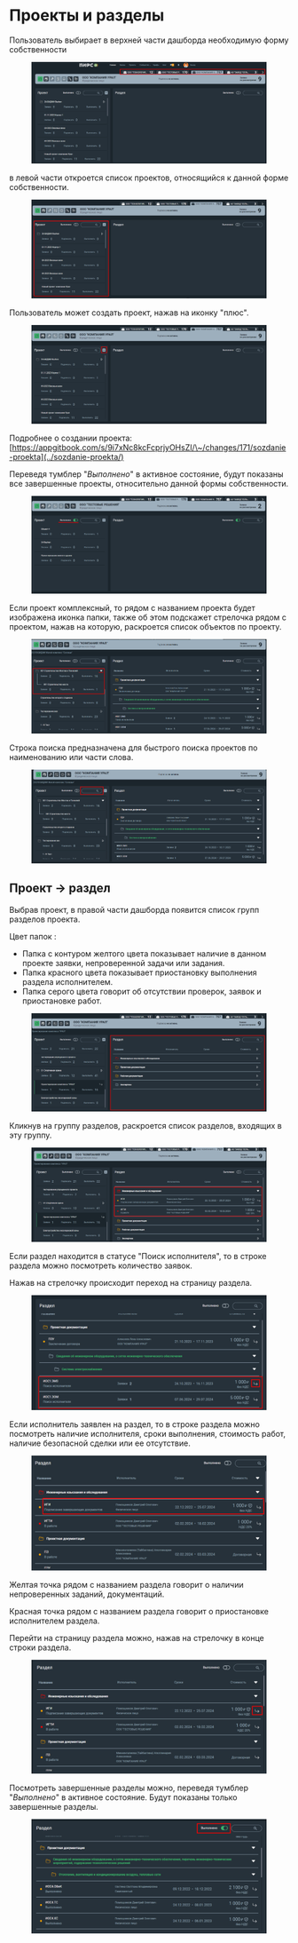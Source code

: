 # Проекты и разделы

Пользователь выбирает в верхней части дашборда необходимую форму собственности

<figure><img src="../gitbook/assets/image (346).png" alt=""><figcaption></figcaption></figure>

в левой части откроется список проектов, относящийся к данной форме собственности.

<figure><img src="../gitbook/assets/image (347).png" alt=""><figcaption></figcaption></figure>

Пользователь может создать проект, нажав на иконку "плюс".

<figure><img src="../gitbook/assets/image (348).png" alt=""><figcaption></figcaption></figure>

Подробнее о создании проекта: [https://appgitbook.com/s/9i7xNc8kcFcprjyOHsZI/\~/changes/171/sozdanie-proekta](../sozdanie-proekta/)

Переведя тумблер "_Выполнено_" в активное состояние, будут показаны все завершенные проекты, относительно данной формы собственности.

<figure><img src="../gitbook/assets/image (349).png" alt=""><figcaption></figcaption></figure>

Если проект комплексный, то рядом с названием проекта будет изображена иконка папки, также об этом подскажет стрелочка рядом с проектом, нажав на которую, раскроется список объектов по проекту.

<figure><img src="../gitbook/assets/image (350).png" alt=""><figcaption></figcaption></figure>

Строка поиска предназначена для быстрого поиска проектов по наименованию или части слова.

<figure><img src="../gitbook/assets/image (351).png" alt=""><figcaption></figcaption></figure>

## Проект -> раздел

Выбрав проект, в правой части дашборда появится список групп разделов проекта.

Цвет папок :

* Папка с контуром желтого цвета показывает наличие в данном проекте заявки, непроверенной задачи или задания.
* Папка красного цвета показывает приостановку выполнения раздела исполнителем.
* Папка серого цвета говорит об отсутствии проверок, заявок и приостановке работ.

<figure><img src="../gitbook/assets/image (353).png" alt=""><figcaption></figcaption></figure>

Кликнув на группу разделов, раскроется список разделов, входящих в эту группу.&#x20;

<figure><img src="../gitbook/assets/image (355).png" alt=""><figcaption></figcaption></figure>

Если раздел находится в статусе "Поиск исполнителя", то в строке раздела можно посмотреть количество заявок.&#x20;

Нажав на стрелочку происходит переход на страницу раздела.

<figure><img src="../gitbook/assets/image (356).png" alt=""><figcaption></figcaption></figure>

Если исполнитель заявлен на раздел, то в строке раздела можно посмотреть наличие исполнителя, сроки выполнения, стоимость работ, наличие безопасной сделки или ее отсутствие.

<figure><img src="../gitbook/assets/image (357).png" alt=""><figcaption></figcaption></figure>

Желтая точка рядом с названием раздела говорит о наличии непроверенных заданий, документаций.

Красная точка рядом с названием раздела говорит о приостановке исполнителем раздела.

Перейти на страницу раздела можно, нажав на стрелочку в конце строки раздела.

<figure><img src="../gitbook/assets/image (358).png" alt=""><figcaption></figcaption></figure>

Посмотреть завершенные разделы можно, переведя тумблер "_Выполнено_" в активное состояние. Будут показаны только завершенные разделы.

<figure><img src="../gitbook/assets/image (359).png" alt=""><figcaption></figcaption></figure>
